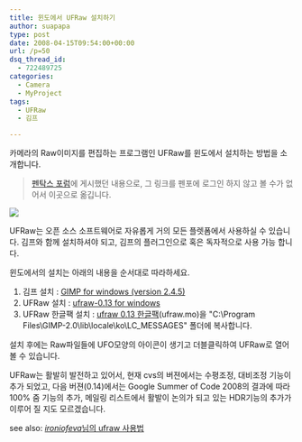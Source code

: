 ```yaml
---
title: 윈도에서 UFRaw 설치하기
author: suapapa
type: post
date: 2008-04-15T09:54:00+00:00
url: /p=50
dsq_thread_id:
  - 722489725
categories:
  - Camera
  - MyProject
tags:
  - UFRaw
  - 김프

---
```

<span id="zboard">카메라의 Raw이미지를 편집하는 프로그램인 UFRaw를 윈도에서 설치하는 방법을 소개합니다.</span>

> <span>[펜탁스 포럼](http://www.penfo.co.kr)에 게시했던 내용으로, 그 링크를 펜포에 로그인 하지 않고 볼 수가 없어서 이곳으로 옮깁니다.</span>

<span>![](https://asset.homin.dev/blog/2008/04/ufraw_in_win32.webp)</span>

<span></span><span></span>

<span>UFRaw는 오픈 소스 소프트웨어로 자유롭게 거의 모든 플렛폼에서 사용하실 수 있습니다. 김프와 함께 설치하셔야 되고, 김프의 플러그인으로 혹은 독자적으로 사용 가능 합니다.</span>

<span>윈도에서의 설치는 아래의 내용을 순서대로 따라하세요.</span><span></span><span></span><span></span>

  1. 김프 설치 : [GIMP for windows (version 2.4.5)](http://gimp-win.sourceforge.net/stable.html) <span id="zboard"></span>
  2. <span>UFRaw 설치 : [ufraw-0.13 for windows](http://sourceforge.net/project/platformdownload.php?group_id=127649&sel_platform=3514)</span>
  3. <span>UFRaw 한글팩 설치 : [ufraw 0.13 한글팩](https://asset.homin.dev/blog/2008/04/ufraw.mo)(ufraw.mo)을 "C:\Program Files\GIMP-2.0\lib\locale\ko\LC_MESSAGES\" 폴더에 복사합니다.</span>

<span>설치 후에는 Raw파일들에 UFO모양의 아이콘이 생기고 더블클릭하여 UFRaw로 열어 볼 수 있습니다.</span>

<span>UFRaw는 활발히 발전하고 있어서, 현재 cvs의 버젼에서는 수평조정, 대비조정 기능이 추가 되었고, 다음 버젼(0.14)에서는 Google Summer of Code 2008의 결과에 따라 100% 줌 기능의 추가, 메일링 리스트에서 활발이 논의가 되고 있는 HDR기능의 추가가 이루어 질 지도 모르겠습니다.</span>

<span>see also: [<cite>ironiofeva</cite>님의 ufraw 사용법](http://ironiofeva.zc.bz/tc/ghost/126)